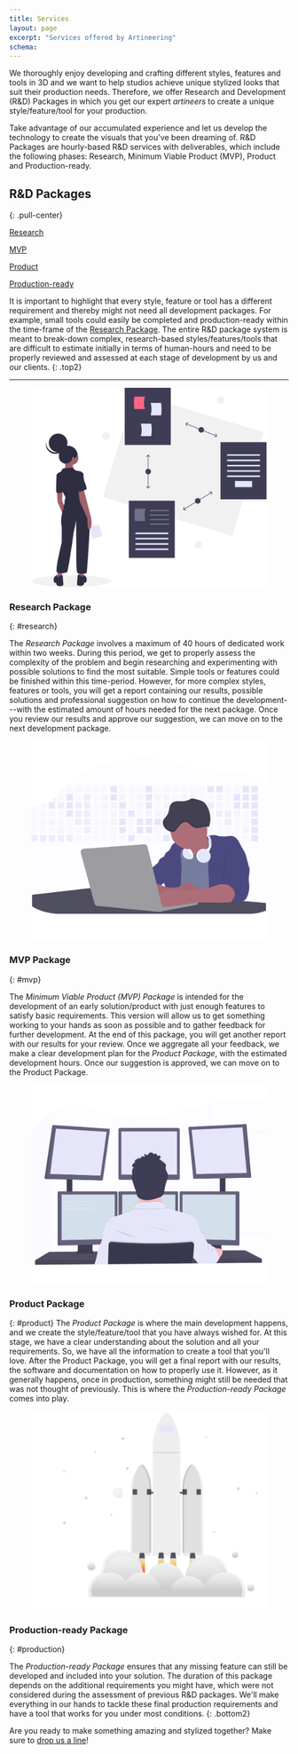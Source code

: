```yaml
---
title: Services
layout: page
excerpt: "Services offered by Artineering"
schema:
---
```


We thoroughly enjoy developing and crafting different styles, features and tools in 3D and we want to help studios achieve unique stylized looks that suit their production needs. Therefore, we offer Research and Development (R&D) Packages in which you get our expert _artineers_ to create a unique style/feature/tool for your production.

Take advantage of our accumulated experience and let us develop the technology to create the visuals that you've been dreaming of. R&D Packages are hourly-based R&D services with deliverables, which include the following phases: Research, Minimum Viable Product (MVP), Product and Production-ready.

## R&D Packages
{: .pull-center}

<div class="pull-center schematic">
  <div>
    <p><a href="#research" class="btn btn--aio">Research <i class="fas fa-box-open left05"></i></a></p>
  </div>

  <i class="fas fa-arrow-alt-down fa-lg"></i>

  <div>
  <p><a href="#mvp" class="btn btn--aio">MVP <i class="fas fa-box-full left05"></i></a></p>
  </div>

  <i class="fas fa-arrow-alt-down fa-lg"></i>

  <div>
  <p><a href="#product" class="btn btn--aio">Product <i class="fas fa-box-heart left05"></i></a></p>
  </div>

  <i class="fas fa-arrow-alt-down fa-lg"></i>

  <div>
  <p><a href="#production" class="btn btn--aio">Production-ready <i class="fas fa-box-alt left05"></i></a></p>
  </div>

  <i class="fas fa-arrow-alt-down fa-lg"></i>

  <div style="margin-top:0.2em;">
    <span class="fa-stack fa-2x">
    <i class="fas fa-square fa-stack-2x"></i>
    <i class="fas fa-hand-holding-box fa-stack-1x fa-inverse"></i>
    </span>
  </div>

</div>

It is important to highlight that every style, feature or tool has a different requirement and thereby might not need all development packages. For example, small tools could easily be completed and production-ready within the time-frame of the [Research Package](#research). The entire R&D package system is meant to break-down complex, research-based styles/features/tools that are difficult to estimate initially in terms of human-hours and need to be properly reviewed and assessed at each stage of development by us and our clients.
{: .top2}

---

<div class="expand">
<figure class="pull-right">
  	<img src="/images/services/research.svg" class="side-gfx" alt="Research">
</figure>
</div>

### Research Package
{: #research}

The _Research Package_ involves a maximum of 40 hours of dedicated work within two weeks. During this period, we get to properly assess the complexity of the problem and begin researching and experimenting with possible solutions to find the most suitable. Simple tools or features could be finished within this time-period. However, for more complex styles, features or tools, you will get a report containing our results, possible solutions and professional suggestion on how to continue the development---with the estimated amount of hours needed for the next package. Once you review our results and approve our suggestion, we can move on to the next development package.

<div class="expand">
<figure class="pull-left">
  	<img src="/images/services/mvp.svg" class="side-gfx" alt="MVP">
</figure>
</div>

### MVP Package
{: #mvp}

The _Minimum Viable Product (MVP) Package_ is intended for the development of an early solution/product with just enough features to satisfy basic requirements. This version will allow us to get something working to your hands as soon as possible and to gather feedback for further development. At the end of this package, you will get another report with our results for your review. Once we aggregate all your feedback, we make a clear development plan for the _Product Package_, with the estimated development hours. Once our suggestion is approved, we can move on to the Product Package.

<div class="expand">
<figure class="pull-right">
  	<img src="/images/services/product.svg" class="side-gfx" alt="Product">
</figure>
</div>

### Product Package
{: #product}
The _Product Package_ is where the main development happens, and we create the style/feature/tool that you have always wished for. At this stage, we have a clear understanding about the solution and all your requirements. So, we have all the information to create a tool that you'll love. After the Product Package, you will get a final report with our results, the software and documentation on how to properly use it. However, as it generally happens, once in production, something might still be needed that was not thought of previously. This is where the _Production-ready Package_ comes into play.

<div class="expand">
<figure class="pull-left">
  	<img src="/images/services/production.svg" class="side-gfx" alt="Production-Ready">
</figure>
</div>

### Production-ready Package
{: #production}

The _Production-ready Package_ ensures that any missing feature can still be developed and included into your solution. The duration of this package depends on the additional requirements you might have, which were not considered during the assessment of previous R&D packages. We'll make everything in our hands to tackle these final production requirements and have a tool that works for you under most conditions.
{: .bottom2}

Are you ready to make something amazing and stylized together? Make sure to [drop us a line](/contact)!
